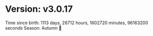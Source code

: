 # Version: v3.0.17
Time since birth: 1113 days, 26712 hours, 1602720 minutes, 96163200 seconds
Season: Autumn 🍁
